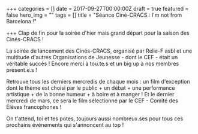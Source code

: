 +++
categories = []
date = 2017-09-27T00:00:00Z
draft = true
featured = false
hero_img = ""
tags = []
title = "Séance Ciné-CRACS : I'm not from Barcelona !"

+++
Clap de fin pour la soirée d'hier mais grand départ pour la saison des Cinés-CRACS !  
  
La soirée de lancement des Cinés-CRACS, organisé par Relie-F asbl et une multitude d'autres Organisations de Jeunesse - dont le CEF - était un véritable succès ! Encore merci à tou.te.s et un big up à nos membres présent.e.s !  
  
Retrouve tous les derniers mercredis de chaque mois : un film d'exception dont le thème est choisi par le public + un débat + une performance artistique + de la bonne humeur + à boire et à manger ! Et le dernier mercredi de mars, ce sera le film sélectionné par le CEF - Comité des Élèves francophones !  
  
On t'attend, toi et tes potes, toujours aussi nombreux.ses pour tous ces prochains événements qui s'annoncent au top !